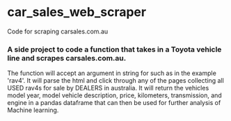 # car_sales_web_scraper
Code for scraping carsales.com.au
###  A side project to code a function that takes in a  Toyota vehicle line and scrapes carsales.com.au.
The function will accept an argument in string for such as in the example 'rav4'. It will parse the html and click through any of the pages collecting all USED rav4s for sale by DEALERS in australia. It will return the vehicles model year, model vehicle description, price, kilometers, transmission, and engine in a pandas dataframe that can then be used for further analysis of Machine learning.
